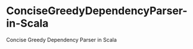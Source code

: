 ConciseGreedyDependencyParser-in-Scala
======================================

Concise Greedy Dependency Parser in Scala
